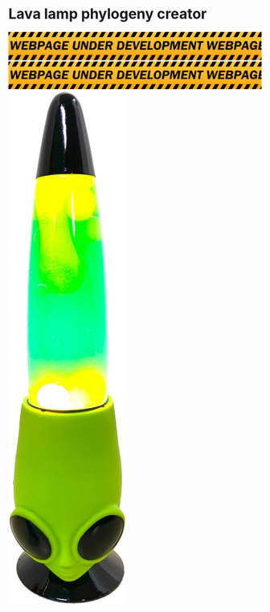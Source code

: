 

# Lava lamp phylogeny creator


<html>
<head>
<link rel="stylesheet" type="text/css" href="style.css">
</head>
<body>
<img src="DANGER.png">
<canvas id="myCanvas" width="100%" height="500px"></canvas>
<img src="DANGER.png">
<img class="lamp" id="alien_lamp" src="lava_pics/alien_lamp.png">
<script src="tree.js"></script>
</body>
</html>
